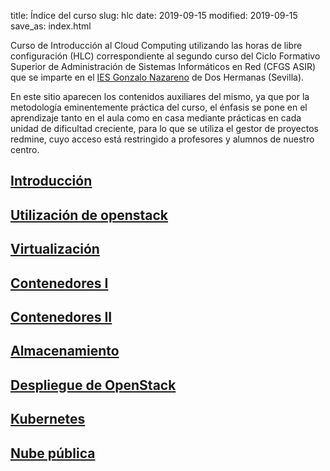 title: Índice del curso
slug: hlc
date: 2019-09-15
modified: 2019-09-15
save_as: index.html

Curso de Introducción al Cloud Computing utilizando las horas de libre
configuración (HLC) correspondiente al segundo curso del Ciclo
Formativo Superior de Administración de Sistemas Informáticos en Red
(CFGS ASIR) que se imparte en el
[IES Gonzalo Nazareno](https://dit.gonzalonazareno.org) de Dos
Hermanas (Sevilla).

En este sitio aparecen los contenidos auxiliares del mismo, ya que por
la metodología eminentemente práctica del curso, el énfasis se
pone en el aprendizaje tanto en el aula como en casa mediante
prácticas en cada unidad de dificultad creciente, para lo que se
utiliza el gestor de proyectos redmine, cuyo acceso está restringido a
profesores y alumnos de nuestro centro.

## [Introducción](/intro/)

## [Utilización de openstack](/openstack/)

## [Virtualización](/virt/)

## [Contenedores I](/cont1/)

## [Contenedores II](/cont2/)

## [Almacenamiento](/alm/)

## [Despliegue de OpenStack](/openstack2/)

## [Kubernetes](/k8s/)

## [Nube pública](/publica/)

